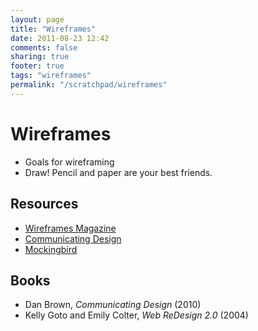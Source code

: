 ```yaml
---
layout: page
title: "Wireframes"
date: 2011-08-23 12:42
comments: false
sharing: true
footer: true
tags: "wireframes"
permalink: "/scratchpad/wireframes"
---
```


# Wireframes

* Goals for wireframing
* Draw! Pencil and paper are your best friends.

## Resources

* [Wireframes Magazine][1]
* [Communicating Design][2]
* [Mockingbird][3]

## Books

* Dan Brown, _Communicating Design_ (2010) 
* Kelly Goto and Emily Colter, _Web ReDesign 2.0_ (2004)

[1]: http://wireframes.linowski.ca/
[2]: http://communicatingdesign.com/
[3]: https://gomockingbird.com/
